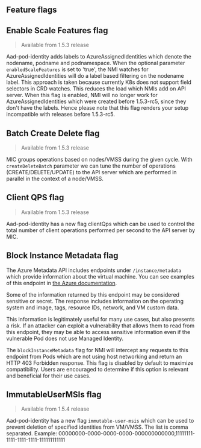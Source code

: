 ## Feature flags

## Enable Scale Features flag
> Available from 1.5.3 release

Aad-pod-identity adds labels to AzureAssignedIdentities which denote the nodename, podname and podnamespace.
When the optional parameter `enabledScaleFeatures` is set to 'true', the NMI watches for AzureAssignedIdentities will do a label based filtering on
the nodename label. This approach is taken because currently K8s does not support field selectors in CRD watches. This reduces the load which
NMIs add on API server. When this flag is enabled, NMI will no longer work for AzureAssignedIdentities which were created before 1.5.3-rc5, since
they don't have the labels. Hence please note that this flag renders your setup incompatible with releases before 1.5.3-rc5.

## Batch Create Delete flag
> Available from 1.5.3 release

MIC groups operations based on nodes/VMSS during the given cycle. With `createDeleteBatch` parameter we can
tune the number of operations (CREATE/DELETE/UPDATE) to the API server which are performed in parallel in the context of a
node/VMSS.

## Client QPS flag
> Available from 1.5.3 release

Aad-pod-identity has a new flag clientQps which can be used to control the total number of client operations performed per second
to the API server by MIC.

## Block Instance Metadata flag

The Azure Metadata API includes endpoints under `/instance/metadata` which
provide information about the virtual machine. You can see examples of this
endpoint in [the Azure documentation](https://docs.microsoft.com/en-us/azure/virtual-machines/linux/instance-metadata-service#retrieving-all-metadata-for-an-instance).

Some of the information returned by this endpoint may be considered sensitive
or secret. The response includes information on the operating system and image,
tags, resource IDs, network, and VM custom data.

This information is legitimately useful for many use cases, but also presents a
risk. If an attacker can exploit a vulnerability that allows them to read from
this endpoint, they may be able to access sensitive information even if the
vulnerable Pod does not use Managed Identity.

The `blockInstanceMetadata` flag for NMI will intercept any  requests to this
endpoint from Pods which are not using host networking and return an HTTP 403
Forbidden response. This flag is disabled by default to maximize compatibility.
Users are encouraged to determine if this option is relevant and beneficial for
their use cases.

## ImmutableUserMSIs flag
> Available from 1.5.4 release

Aad-pod-identity has a new flag `immutable-user-msis` which can be used to prevent deletion of specified identities from VM/VMSS.
The list is comma separated. Example: 00000000-0000-0000-0000-000000000000,11111111-1111-1111-1111-111111111111
